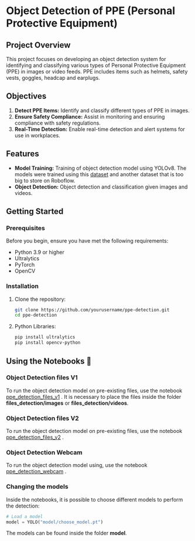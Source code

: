 # Object Detection of PPE (Personal Protective Equipment)

## Project Overview

This project focuses on developing an object detection system for identifying and classifying various types of Personal Protective Equipment (PPE) in images or video feeds. PPE includes items such as helmets, safety vests, goggles, headcap and earplugs.

## Objectives

1. **Detect PPE Items:** Identify and classify different types of PPE in images.
2. **Ensure Safety Compliance:** Assist in monitoring and ensuring compliance with safety regulations.
3. **Real-Time Detection:** Enable real-time detection and alert systems for use in workplaces.

## Features

- **Model Training:** Training of object detection model using YOLOv8. The models were trained using this [dataset](https://universe.roboflow.com/epp-internship-0rrmj/epp-internship-2-no-negatives) and another dataset that is too big to store on Roboflow.
- **Object Detection:** Object detection and classification given images and videos.

## Getting Started

### Prerequisites

Before you begin, ensure you have met the following requirements:

- Python 3.9 or higher
- Ultralytics
- PyTorch 
- OpenCV

### Installation

1. Clone the repository:

   ```bash
   git clone https://github.com/yourusername/ppe-detection.git
   cd ppe-detection
    ```

2. Python Libraries:

   ```bash
   pip install ultralytics
   pip install opencv-python
    ```

## Using the Notebooks 📙

### Object Detection files V1

To run the object detection model on pre-existing files, use the notebook [ppe_detection_files_v1](ppe_detection_files_v1)
. It is necessary to place the files inside the folder **files_detection/images** or **files_detection/videos**.


### Object Detection files V2
To run the object detection model on pre-existing files, use the notebook [ppe_detection_files_v2](ppe_detection_files_v2)
. 

### Object Detection Webcam

To run the object detection model using, use the notebook [ppe_detection_webcam](ppe_detection_webcam)
. 

### Changing the models

Inside the notebooks, it is possible to choose different models to perform the detection:

```python
# Load a model
model = YOLO("model/choose_model.pt") 
````

The models can be found inside the folder **model**.



